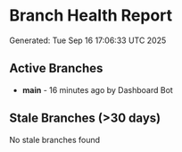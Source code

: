 # Branch Health Report
Generated: Tue Sep 16 17:06:33 UTC 2025

## Active Branches
- **main** - 16 minutes ago by Dashboard Bot

## Stale Branches (>30 days)
No stale branches found
